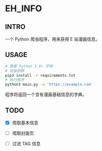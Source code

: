 # EH_INFO

## INTRO

一个 Python 爬虫程序，用来获得 E 站漫画信息。

## USAGE

```bash
# 需要 Python 3.6+ 环境
# 安装依赖
pip3 install -r requirements.txt
# 执行程序
python3 main.py -u 'https://example.com'
```

程序将返回一个含有漫画基础信息的字典。

## TODO

- [x] 爬取基本信息

- [ ] 爬取封面页

- [ ] 过滤 TAG 信息
